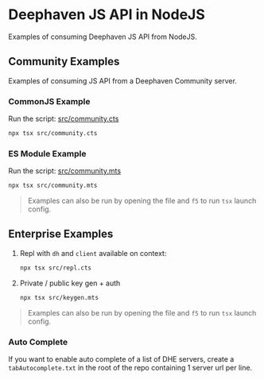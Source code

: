 # Deephaven JS API in NodeJS

Examples of consuming Deephaven JS API from NodeJS.

## Community Examples

Examples of consuming JS API from a Deephaven Community server.

### CommonJS Example

Run the script: [src/community.cts](src/community.cts)

```sh
npx tsx src/community.cts
```

### ES Module Example

Run the script: [src/community.mts](src/community.mts)

```sh
npx tsx src/community.mts
```

> Examples can also be run by opening the file and `f5` to run `tsx` launch config.

## Enterprise Examples

1. Repl with `dh` and `client` available on context:

   ```sh
   npx tsx src/repl.cts
   ```

1. Private / public key gen + auth

   ```sh
   npx tsx src/keygen.mts
   ```

> Examples can also be run by opening the file and `f5` to run `tsx` launch config.

### Auto Complete

If you want to enable auto complete of a list of DHE servers, create a `tabAutocomplete.txt` in the root of the repo containing 1 server url per line.
